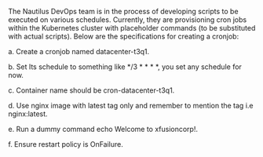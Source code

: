 The Nautilus DevOps team is in the process of developing scripts to be executed on various schedules. Currently, they are provisioning cron jobs within the Kubernetes cluster with placeholder commands (to be substituted with actual scripts). Below are the specifications for creating a cronjob:


a. Create a cronjob named datacenter-t3q1.

b. Set Its schedule to something like */3 * * * *, you set any schedule for now.

c. Container name should be cron-datacenter-t3q1.

d. Use nginx image with latest tag only and remember to mention the tag i.e nginx:latest.

e. Run a dummy command echo Welcome to xfusioncorp!.

f. Ensure restart policy is OnFailure.
